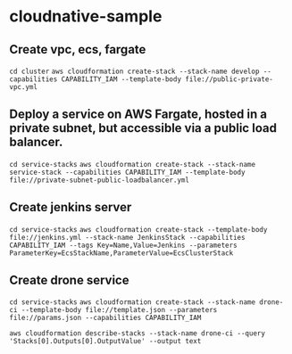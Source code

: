 # cloudnative-sample

## Create vpc, ecs, fargate
`cd cluster`
`aws cloudformation create-stack --stack-name develop --capabilities CAPABILITY_IAM --template-body file://public-private-vpc.yml`

## Deploy a service on AWS Fargate, hosted in a private subnet, but accessible via a public load balancer.
`cd service-stacks`
`aws cloudformation create-stack --stack-name service-stack --capabilities CAPABILITY_IAM --template-body file://private-subnet-public-loadbalancer.yml`

## Create jenkins server
`cd service-stacks`
`aws cloudformation create-stack --template-body file://jenkins.yml --stack-name JenkinsStack --capabilities CAPABILITY_IAM --tags Key=Name,Value=Jenkins --parameters ParameterKey=EcsStackName,ParameterValue=EcsClusterStack`

## Create drone service
`cd service-stacks`
`aws cloudformation create-stack --stack-name drone-ci --template-body file://template.json --parameters file://params.json --capabilities CAPABILITY_IAM`

`aws cloudformation describe-stacks --stack-name drone-ci --query 'Stacks[0].Outputs[0].OutputValue' --output text`

